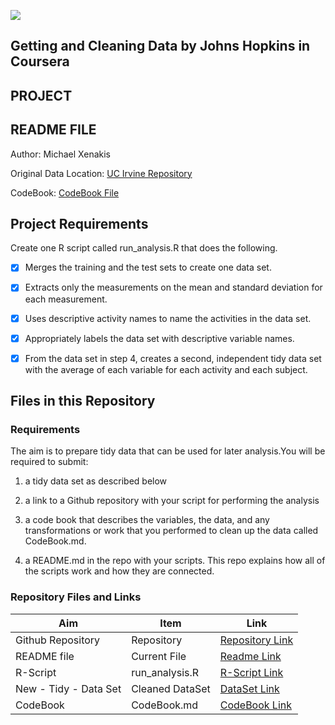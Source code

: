 ![](https://d3njjcbhbojbot.cloudfront.net/api/utilities/v1/imageproxy/https://coursera-course-photos.s3.amazonaws.com/6d/aac7c069b611e39de639278c4f9dba/ObtainingData.jpg?auto=format%2Ccompress&dpr=2&w=80&h=80&fit=fill&bg=FFF)

## Getting and Cleaning Data by Johns Hopkins in Coursera
## PROJECT
## README FILE

Author: Michael Xenakis <br />

Original Data Location: [UC Irvine Repository](https://d396qusza40orc.cloudfront.net/getdata%2Fprojectfiles%2FUCI%20HAR%20Dataset.zip "Clicking will download the data")

CodeBook: [CodeBook File](XXXXXXX)

## Project Requirements
Create one R script called run_analysis.R that does the following.

- [x] Merges the training and the test sets to create one data set.
- [x] Extracts only the measurements on the mean and standard deviation for each measurement.
- [x] Uses descriptive activity names to name the activities in the data set.
- [x] Appropriately labels the data set with descriptive variable names.
- [x] From the data set in step 4, creates a second, independent tidy data set with the average of each variable for each activity and each subject.


## Files in this Repository

### Requirements
The aim is to prepare tidy data that can be used for later analysis.You will be required to submit:

1. a tidy data set as described below

2. a link to a Github repository with your script for performing the analysis

3. a code book that describes the variables, the data, and any transformations or work that you performed to clean up the data called CodeBook.md. 

4. a README.md in the repo with your scripts. This repo explains how all of the scripts work and how they are connected.


### Repository Files and Links

Aim | Item | Link
--- | --- | ---
Github Repository | Repository |  [Repository Link](https://github.com/MXenakis/Getting-and-Cleaning-Data-Project)
README file | Current File |  [Readme Link](https://github.com/MXenakis/Getting-and-Cleaning-Data-Project/edit/master/README.md)
R-Script |  run_analysis.R |  [R-Script Link](https://github.com/MXenakis/Getting-and-Cleaning-Data-Project/edit/master/run_analysis.R)
New - Tidy -  Data Set |  Cleaned DataSet |  [DataSet Link](https://github.com/MXenakis/Getting-and-Cleaning-Data-Project/edit/master/MytidyDataSet.txt)
CodeBook | CodeBook.md |  [CodeBook Link](https://github.com/MXenakis/Getting-and-Cleaning-Data-Project/edit/master/CodeBook.md)



